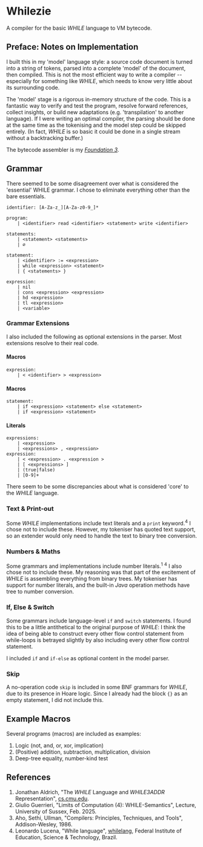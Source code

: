 Whilezie
=====

A compiler for the basic <em>WHILE</em> language to VM bytecode.

## Preface: Notes on Implementation

I built this in my 'model' language style:
a source code document is turned into a string of tokens, parsed into a complete 'model' of the document, then compiled.
This is not the most efficient way to write a compiler -- especially for something like <em>WHILE</em>,
which needs to know very little about its surrounding code.

The 'model' stage is a rigorous in-memory structure of the code.
This is a fantastic way to verify and test the program, resolve forward references, collect insights,
or build new adaptations (e.g. 'transpilation' to another language).
If I were writing an optimal compiler, the parsing should be done at the same time as the tokenising
and the model step could be skipped entirely.
(In fact, <em>WHILE</em> is so basic it could be done in a single stream without a backtracking buffer.)

The bytecode assembler is my [_Foundation 3_](https://github.com/Moderocky/Foundation).


## Grammar

There seemed to be some disagreement over what is considered the 'essential' WHILE grammar.
I chose to eliminate everything other than the bare essentials.

```antlr
identifier: [A-Za-z_][A-Za-z0-9_]*

program:
    | <identifier> read <identifier> <statement> write <identifier>

statements:
    | <statement> <statements>
    | ∅
 
statement:
    | <identifier> := <expression>
    | while <expression> <statement>
    | { <statements> }

expression:
    | nil
    | cons <expression> <expression>
    | hd <expression>
    | tl <expression>
    | <variable>
```

### Grammar Extensions
I also included the following as optional extensions in the parser.
Most extensions resolve to their real code.

#### Macros
```antlr
expression:
    | < <identifier> > <expression>
```

#### Macros
```antlr
statement:
    | if <expression> <statement> else <statement>
    | if <expression> <statement>
```

#### Literals
```antlr
expressions:
    | <expression>
    | <expressions> , <expression>
expression:
    | < <expression> . <expression >
    | [ <expressions> ]
    | (true|false)
    | [0-9]+
```

There seem to be some discrepancies about what is considered 'core' to the <em>WHILE</em> language.

### Text & Print-out

Some <em>WHILE</em> implementations include text literals and a `print` keyword.<sup>4</sup>
I chose not to include these.
However, my tokeniser has quoted text support, so an extender would only need to handle the text to binary tree
conversion.

### Numbers & Maths

Some grammars and implementations include number literals.<sup>1</sup> <sup>4</sup>
I also chose not to include these.
My reasoning was that part of the excitement of <em>WHILE</em> is assembling everything from binary trees.
My tokeniser has support for number literals, and the built-in _Java_ operation methods have tree to number conversion.

### If, Else & Switch

Some grammars include language-level `if` and `switch` statements.
I found this to be a little antithetical to the original purpose of <em>WHILE</em>:
I think the idea of being able to construct every other flow control statement from while-loops is betrayed slightly by
also including every other flow control statement.

I included `if` and `if-else` as optional content in the model parser.

### Skip

A no-operation code `skip` is included in some BNF grammars for <em>WHILE</em>, due to its presence in Hoare logic.
Since I already had the block `{}` as an empty statement, I did not include this.

## Example Macros

Several programs (macros) are included as examples:

1. Logic (not, and, or, xor, implication)
2. (Positive) addition, subtraction, multiplication, division
3. Deep-tree equality, number-kind test

## References

1. Jonathan Aldrich, "The <em>WHILE</em> Language and <em>WHILE3ADDR</em>
   Representation", [cs.cmu.edu](https://www.cs.cmu.edu/~aldrich/courses/15-819O-13sp/resources/while-language.pdf).
2. Giulio Guerrieri, "Limits of Computation (4): WHILE-Semantics", Lecture, University of Sussex, Feb. 2025.
3. Aho, Sethi, Ullman, "Compilers: Principles, Techniques, and Tools", Addison-Wesley, 1986.
4. Leonardo Lucena, "While language", [whilelang](https://lrlucena.github.io/whilelang/#grammar), Federal Institute of
   Education, Science & Technology, Brazil.